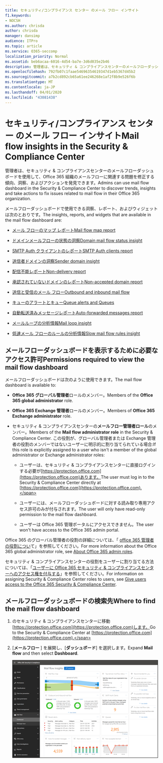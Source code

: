 ```yaml
---
title: セキュリティ/コンプライアンス センター のメール フロー インサイト
f1.keywords:
- NOCSH
ms.author: chrisda
author: chrisda
manager: dansimp
audience: ITPro
ms.topic: article
ms.service: O365-seccomp
localization_priority: Normal
ms.assetid: beb6acaa-6016-4d54-ba7e-3d6d035e2b46
description: 管理者は、セキュリティ & コンプライアンスセンターのメールフローダッシュボードについて学ぶことができます。
ms.openlocfilehash: 792fb07c1faae54696354619347d1eb5367d45b2
ms.sourcegitcommit: a7b2cd892cb65a61ee246268e1af2f8b9e526f6b
ms.translationtype: MT
ms.contentlocale: ja-JP
ms.lasthandoff: 04/01/2020
ms.locfileid: "43081438"
---
```

# <a name="mail-flow-insights-in-the-security--compliance-center"></a><span data-ttu-id="a4fc9-103">セキュリティ/コンプライアンス センター のメール フロー インサイト</span><span class="sxs-lookup"><span data-stu-id="a4fc9-103">Mail flow insights in the Security & Compliance Center</span></span>

<span data-ttu-id="a4fc9-104">管理者は、セキュリティ & コンプライアンスセンターのメールフローダッシュボードを使用して、Office 365 組織のメールフローに関連する問題を修正する傾向、洞察、およびアクションを発見できます。</span><span class="sxs-lookup"><span data-stu-id="a4fc9-104">Admins can use mail flow dashboard in the Security & Compliance Center to discover trends, insights and take actions to fix issues related to mail flow in their Office 365 organization.</span></span>

<span data-ttu-id="a4fc9-105">メールフローダッシュボードで使用できる洞察、レポート、およびウィジェットは次のとおりです。</span><span class="sxs-lookup"><span data-stu-id="a4fc9-105">The insights, reports, and widgets that are available in the mail flow dashboard are:</span></span>

- [<span data-ttu-id="a4fc9-106">メール フローのマップ レポート</span><span class="sxs-lookup"><span data-stu-id="a4fc9-106">Mail flow map report</span></span>](mfi-mail-flow-map-report.md)

- [<span data-ttu-id="a4fc9-107">ドメインメールフローの状態の洞察</span><span class="sxs-lookup"><span data-stu-id="a4fc9-107">Domain mail flow status insight</span></span>](mfi-domain-mail-flow-status-insight.md)

- [<span data-ttu-id="a4fc9-108">SMTP Auth クライアントのレポート</span><span class="sxs-lookup"><span data-stu-id="a4fc9-108">SMTP Auth clients report</span></span>](mfi-smtp-auth-clients-report.md)

- [<span data-ttu-id="a4fc9-109">送信者ドメインの洞察</span><span class="sxs-lookup"><span data-stu-id="a4fc9-109">Sender domain insight</span></span>](mfi-sender-domain-insight.md)

- [<span data-ttu-id="a4fc9-110">配信不能レポート</span><span class="sxs-lookup"><span data-stu-id="a4fc9-110">Non-delivery report</span></span>](mfi-non-delivery-report.md)

- [<span data-ttu-id="a4fc9-111">承認されていないドメインのレポート</span><span class="sxs-lookup"><span data-stu-id="a4fc9-111">Non-accepted domain report</span></span>](mfi-non-accepted-domain-report.md)

- [<span data-ttu-id="a4fc9-112">送信と受信のメール フロー</span><span class="sxs-lookup"><span data-stu-id="a4fc9-112">Outbound and inbound mail flow</span></span>](mfi-outbound-and-inbound-mail-flow.md)

- [<span data-ttu-id="a4fc9-113">キューのアラートとキュー</span><span class="sxs-lookup"><span data-stu-id="a4fc9-113">Queue alerts and Queues</span></span>](mfi-queue-alerts-and-queues.md)

- [<span data-ttu-id="a4fc9-114">自動転送済みメッセージレポート</span><span class="sxs-lookup"><span data-stu-id="a4fc9-114">Auto-forwarded messages report</span></span>](mfi-auto-forwarded-messages-report.md)

- [<span data-ttu-id="a4fc9-115">メールループの分析情報</span><span class="sxs-lookup"><span data-stu-id="a4fc9-115">Mail loop insight</span></span>](mfi-mail-loop-insight.md)

- [<span data-ttu-id="a4fc9-116">低速メール フローのルールの分析情報</span><span class="sxs-lookup"><span data-stu-id="a4fc9-116">Slow mail flow rules insight</span></span>](mfi-slow-mail-flow-rules-insight.md)

## <a name="permissions-required-to-view-the-mail-flow-dashboard"></a><span data-ttu-id="a4fc9-117">メールフローダッシュボードを表示するために必要なアクセス許可</span><span class="sxs-lookup"><span data-stu-id="a4fc9-117">Permissions required to view the mail flow dashboard</span></span>

<span data-ttu-id="a4fc9-118">メールフローダッシュボードは次のように使用できます。</span><span class="sxs-lookup"><span data-stu-id="a4fc9-118">The mail flow dashboard is available to:</span></span>

- <span data-ttu-id="a4fc9-119">**Office 365 グローバル管理者**ロールのメンバー。</span><span class="sxs-lookup"><span data-stu-id="a4fc9-119">Members of the **Office 365 global administrator** role.</span></span>

- <span data-ttu-id="a4fc9-120">**Office 365 Exchange 管理者**ロールのメンバー。</span><span class="sxs-lookup"><span data-stu-id="a4fc9-120">Members of **Office 365 Exchange administrator** role.</span></span>

- <span data-ttu-id="a4fc9-121">セキュリティ & コンプライアンスセンターの**メールフロー管理者ロール**のメンバー。</span><span class="sxs-lookup"><span data-stu-id="a4fc9-121">Members of the **Mail flow administrator role** in the Security & Compliance Center.</span></span> <span data-ttu-id="a4fc9-122">この役割が、グローバル管理者または Exchange 管理者の役割のメンバーではないユーザーに明示的に割り当てられている場合:</span><span class="sxs-lookup"><span data-stu-id="a4fc9-122">If this role is explicitly assigned to a user who isn't a member of the global administrator or Exchange administrator roles:</span></span>

  - <span data-ttu-id="a4fc9-123">ユーザーは、セキュリティ & コンプライアンスセンターに直接ログインする必要が[https://protection.office.com](https://protection.office.com)あります。</span><span class="sxs-lookup"><span data-stu-id="a4fc9-123">The user must log in to the Security & Compliance Center directly at [https://protection.office.com](https://protection.office.com).</span></span>

  - <span data-ttu-id="a4fc9-124">ユーザーには、メールフローダッシュボードに対する読み取り専用アクセス許可のみが付与されます。</span><span class="sxs-lookup"><span data-stu-id="a4fc9-124">The user will only have read-only permission to the mail flow dashboard.</span></span>

  - <span data-ttu-id="a4fc9-125">ユーザーは Office 365 管理ポータルにアクセスできません。</span><span class="sxs-lookup"><span data-stu-id="a4fc9-125">The user won't have access to the Office 365 admin portal.</span></span>

<span data-ttu-id="a4fc9-126">Office 365 のグローバル管理者の役割の詳細については、「 [office 365 管理者の役割につい](https://docs.microsoft.com/office365/admin/add-users/about-admin-roles)て」を参照してください。</span><span class="sxs-lookup"><span data-stu-id="a4fc9-126">For more information about the Office 365 global administrator role, see [About Office 365 admin roles](https://docs.microsoft.com/office365/admin/add-users/about-admin-roles).</span></span>

<span data-ttu-id="a4fc9-127">セキュリティ & コンプライアンスセンターの役割をユーザーに割り当てる方法については、「[ユーザーに Office 365 セキュリティ & コンプライアンスセンターへのアクセス権を付与する](grant-access-to-the-security-and-compliance-center.md)」を参照してください。</span><span class="sxs-lookup"><span data-stu-id="a4fc9-127">For information on assigning Security & Compliance Center roles to users, see [Give users access to the Office 365 Security & Compliance Center](grant-access-to-the-security-and-compliance-center.md).</span></span>

## <a name="where-to-find-the-mail-flow-dashboard"></a><span data-ttu-id="a4fc9-128">メールフローダッシュボードの検索先</span><span class="sxs-lookup"><span data-stu-id="a4fc9-128">Where to find the mail flow dashboard</span></span>

1. <span data-ttu-id="a4fc9-129">のセキュリティ & コンプライアンスセンターに移動[https://protection.office.com](https://protection.office.com)します。</span><span class="sxs-lookup"><span data-stu-id="a4fc9-129">Go to the Security & Compliance Center at [https://protection.office.com](https://protection.office.com).</span></span>

2. <span data-ttu-id="a4fc9-130">[**メールフロー** ] を展開し、[**ダッシュボード**] を選択します。</span><span class="sxs-lookup"><span data-stu-id="a4fc9-130">Expand **Mail flow** and then select **Dashboard**.</span></span>

   ![Office 365 セキュリティ & コンプライアンスセンターのメールフローダッシュボード](../../media/mail-flow-dashboard-v2.png)

